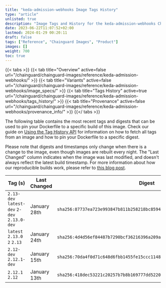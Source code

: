 ```yaml
---
title: "keda-admission-webhooks Image Tags History"
type: "article"
unlisted: true
description: "Image Tags and History for the keda-admission-webhooks Chainguard Image"
date: 2023-06-22T11:07:52+02:00
lastmod: 2024-01-29 00:20:11
draft: false
tags: ["Reference", "Chainguard Images", "Product"]
images: []
weight: 700
toc: true
---
```


{{< tabs >}}
{{< tab title="Overview" active=false url="/chainguard/chainguard-images/reference/keda-admission-webhooks/" >}}
{{< tab title="Variants" active=false url="/chainguard/chainguard-images/reference/keda-admission-webhooks/image_specs/" >}}
{{< tab title="Tags History" active=true url="/chainguard/chainguard-images/reference/keda-admission-webhooks/tags_history/" >}}
{{< tab title="Provenance" active=false url="/chainguard/chainguard-images/reference/keda-admission-webhooks/provenance_info/" >}}
{{</ tabs >}}

The following table contains the most recent tags and digests that can be used to pin your Dockerfile to a specific build of this image. Check our guide on [Using the Tag History API](/chainguard/chainguard-images/using-the-tag-history-api/) for information on how to fetch all tags from an image and how to pin your Dockerfile to a specific digest.

Please note that digests and timestamps only change when there is a change to the image, even though images are rebuilt every night. The "Last Changed" column indicates when the image was last modified, and doesn't always reflect the latest build timestamp. For more information about how our reproducible builds work, please refer to [this blog post](https://www.chainguard.dev/unchained/reproducing-chainguards-reproducible-image-builds).

| Tag (s)                                       | Last Changed | Digest                                                                    |
|-----------------------------------------------|--------------|---------------------------------------------------------------------------|
|  `2.13-dev` `latest-dev` `2-dev` `2.13.0-dev` | January 28th | `sha256:87737ea723e993847b811b258218bc85948aca68eeb8c5b58c889a3f6ab506ba` |
|  `latest` `2.13.0` `2` `2.13`                 | January 24th | `sha256:4d4d56ef84487b7290bcf36216396a209ab8c77ec7272b2bda5f26da304737b5` |
|  `2.12-dev` `2.12.1-dev`                      | January 15th | `sha256:70da4f0d71c648d6fbb1455fe15ccc1148cfa2808df8a73ee4197853ed4f702d` |
|  `2.12.1` `2.12`                              | January 13th | `sha256:418dec53221c20257b7b8b169777dd522027594b60677fb9e1e28b506ff967d4` |

